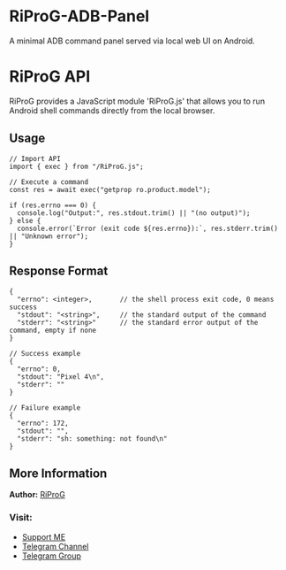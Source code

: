 # RiProG-ADB-Panel
A minimal ADB command panel served via local web UI on Android.

# RiProG API

RiProG provides a JavaScript module 'RiProG.js' that allows you to run Android shell commands directly from the local browser.

## Usage

```
// Import API
import { exec } from "/RiProG.js";

// Execute a command
const res = await exec("getprop ro.product.model");

if (res.errno === 0) {
  console.log("Output:", res.stdout.trim() || "(no output)");
} else {
  console.error(`Error (exit code ${res.errno}):`, res.stderr.trim() || "Unknown error");
}
```

## Response Format


```
{
  "errno": <integer>,       // the shell process exit code, 0 means success
  "stdout": "<string>",     // the standard output of the command
  "stderr": "<string>"      // the standard error output of the command, empty if none
}

// Success example
{
  "errno": 0,
  "stdout": "Pixel 4\n",
  "stderr": ""
}

// Failure example
{
  "errno": 172,
  "stdout": "",
  "stderr": "sh: something: not found\n"
}
```

## More Information

**Author:** [RiProG](https://github.com/RiProG-id)

### Visit:

- [Support ME](https://t.me/RiOpSo/2848)
- [Telegram Channel](https://t.me/RiOpSo)
- [Telegram Group](https://t.me/RiOpSoDisc)

